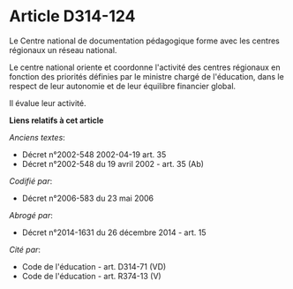 # Article D314-124

Le Centre national de documentation pédagogique forme avec les centres régionaux un réseau national.

Le centre national oriente et coordonne l'activité des centres régionaux en fonction des priorités définies par le ministre
chargé de l'éducation, dans le respect de leur autonomie et de leur équilibre financier global.

Il évalue leur activité.

**Liens relatifs à cet article**

_Anciens textes_:

  - Décret n°2002-548 2002-04-19 art. 35
  - Décret n°2002-548 du 19 avril 2002 - art. 35 (Ab)

_Codifié par_:

  - Décret n°2006-583 du 23 mai 2006

_Abrogé par_:

  - Décret n°2014-1631 du 26 décembre 2014 - art. 15

_Cité par_:

  - Code de l'éducation - art. D314-71 (VD)
  - Code de l'éducation - art. R374-13 (V)
